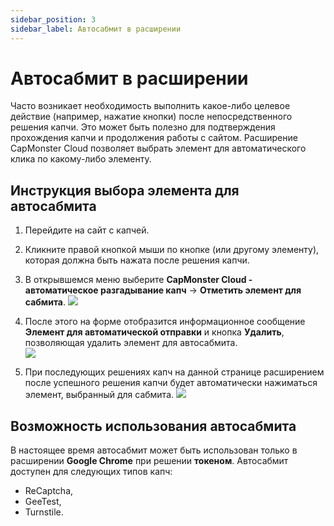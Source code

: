 ```yaml
---
sidebar_position: 3
sidebar_label: Автосабмит в расширении
---
```


# Автосабмит в расширении
Часто возникает необходимость выполнить какое-либо целевое действие (например, нажатие кнопки) после непосредственного решения капчи. Это может быть полезно для подтверждения прохождения капчи и продолжения работы с сайтом.
Расширение CapMonster Cloud позволяет выбрать элемент для автоматического клика по какому-либо элементу.

## Инструкция выбора элемента для автосабмита
1. Перейдите на сайт с капчей.
2. Кликните правой кнопкой мыши по кнопке (или другому элементу), которая должна быть нажата после решения капчи. 
3. В открывшемся меню выберите **CapMonster Cloud - автоматическое разгадывание капч** → **Отметить элемент для сабмита**. 
![](./images/autosubmit/submit1.png) 

4. После этого на форме отобразится информационное сообщение **Элемент для автоматической отправки** и кнопка **Удалить**, позволяющая удалить элемент для автосабмита.   
![](./images/autosubmit/submit2.png) 

5. При последующих решениях капч на данной странице расширением после успешного решения капчи будет автоматически нажиматься элемент, выбранный для сабмита. 
![](./images/autosubmit/submit3.gif)

## Возможность использования автосабмита
В настоящее время автосабмит может быть использован только в расширении **Google Chrome** при решении **токеном**. 
Автосабмит доступен для следующих типов капч:
- ReCaptcha,
- GeeTest,
- Turnstile.
